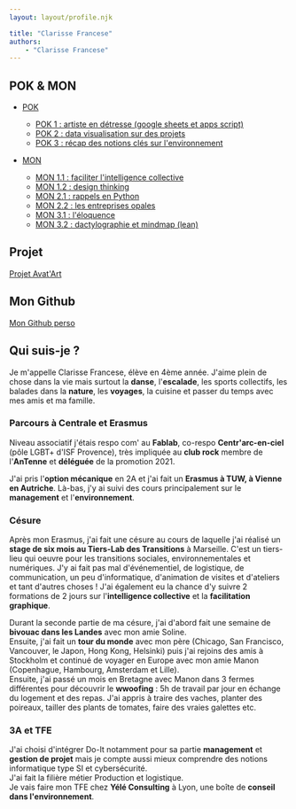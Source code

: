 ```yaml
---
layout: layout/profile.njk

title: "Clarisse Francese"
authors:
    - "Clarisse Francese"
---
```


## POK & MON

- [POK](./pok)
  - [POK 1 : artiste en détresse (google sheets et apps script)](./pok/temps-1)
  - [POK 2 : data visualisation sur des projets](./pok/temps-2)
  - [POK 3 : récap des notions clés sur l'environnement](./pok/temps-3)

- [MON](./mon)
  - [MON 1.1 : faciliter l'intelligence collective](./mon/temps-1.1)
  - [MON 1.2 : design thinking](./mon/temps-1.2)
  - [MON 2.1 : rappels en Python](./mon/temps-2.1)
  - [MON 2.2 : les entreprises opales](./mon/temps-2.2)
  - [MON 3.1 : l'éloquence](./mon/temps-3.1)
  - [MON 3.2 : dactylographie et mindmap (lean)](./mon/temps-3.2)

## Projet

[Projet Avat'Art](../_projets/Avat'Art/)

## Mon Github

[Mon Github perso](https://github.com/Clarisse-Francese/GithubClarisse.git)

## Qui suis-je ?

Je m'appelle Clarisse Francese, élève en 4ème année. J'aime plein de chose dans la vie mais surtout la **danse**, l'**escalade**, les sports collectifs, les balades dans la **nature**, les **voyages**, la cuisine et passer du temps avec mes amis et ma famille.

### Parcours à Centrale et Erasmus

Niveau associatif j'étais respo com' au **Fablab**, co-respo **Centr'arc-en-ciel** (pôle LGBT+ d'ISF Provence), très impliquée au **club rock** membre de l'**AnTenne** et **déléguée** de la promotion 2021.

J'ai pris l'**option mécanique** en 2A et j'ai fait un **Erasmus à TUW, à Vienne en Autriche**. Là-bas, j'y ai suivi des cours principalement sur le **management** et l'**environnement**.

### Césure

Après mon Erasmus, j'ai fait une césure au cours de laquelle j'ai réalisé un **stage de six mois au Tiers-Lab des Transitions** à Marseille. C'est un tiers-lieu qui oeuvre pour les transitions sociales, environnementales et numériques. J'y ai fait pas mal d'événementiel, de logistique, de communication, un peu d'informatique, d'animation de visites et d'ateliers et tant d'autres choses ! J'ai également eu la chance d'y suivre 2 formations de 2 jours sur l'**intelligence collective** et la **facilitation graphique**.

Durant la seconde partie de ma césure, j'ai d'abord fait une semaine de **bivouac dans les Landes** avec mon amie Soline.  
Ensuite, j'ai fait un **tour du monde** avec mon père (Chicago, San Francisco, Vancouver, le Japon, Hong Kong, Helsinki) puis j'ai rejoins des amis à Stockholm et continué de voyager en Europe avec mon amie Manon (Copenhague, Hambourg, Amsterdam et Lille).  
Ensuite, j'ai passé un mois en Bretagne avec Manon dans 3 fermes différentes pour découvrir le **wwoofing** : 5h de travail par jour en échange du logement et des repas. J'ai appris à traire des vaches, planter des poireaux, tailler des plants de tomates, faire des vraies galettes etc.

### 3A et TFE

J'ai choisi d'intégrer Do-It notamment pour sa partie **management** et **gestion de projet** mais je compte aussi mieux comprendre des notions informatique type SI et cybersécurité.  
J'ai fait la filière métier Production et logistique.  
Je vais faire mon TFE chez **Yélé Consulting** à Lyon, une boîte de **conseil dans l'environnement**.